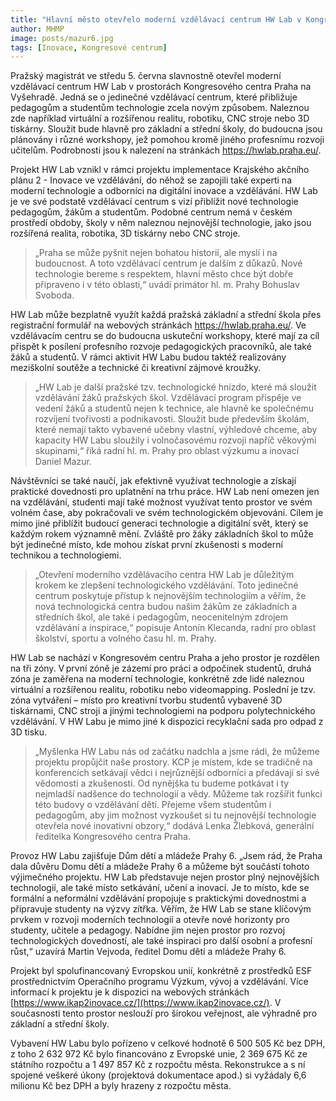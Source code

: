 ```yaml
---
title: "Hlavní město otevřelo moderní vzdělávací centrum HW Lab v Kongresovém centru Praha"
author: MHMP
image: posts/mazur6.jpg
tags: [Inovace, Kongresové centrum]
---
```

 
Pražský magistrát ve středu 5. června slavnostně otevřel moderní vzdělávací centrum HW Lab v prostorách Kongresového centra Praha na Vyšehradě. Jedná se o jedinečné vzdělávací centrum, které přibližuje pedagogům a studentům technologie zcela novým způsobem. Naleznou zde například virtuální a rozšířenou realitu, robotiku, CNC stroje nebo 3D tiskárny. Sloužit bude hlavně pro základní a střední školy, do budoucna jsou plánovány i různé workshopy, jež pomohou kromě jiného profesnímu rozvoji učitelům. Podrobnosti jsou k nalezení na stránkách https://hwlab.praha.eu/.  

Projekt HW Lab vznikl v rámci projektu implementace Krajského akčního plánu 2 - Inovace ve vzdělávání, do něhož se zapojili také experti na moderní technologie a odborníci na digitální inovace a vzdělávání. HW Lab je ve své podstatě vzdělávací centrum s vizí přiblížit nové technologie pedagogům, žákům a studentům. Podobné centrum nemá v českém prostředí obdoby, školy v něm naleznou nejnovější technologie, jako jsou rozšířená realita, robotika, 3D tiskárny nebo CNC stroje. 

> „Praha se může pyšnit nejen bohatou historií, ale myslí i na budoucnost. A toto vzdělávací centrum je dalším z důkazů. Nové technologie bereme s respektem, hlavní město chce být dobře připraveno i v této oblasti,“ uvádí primátor hl. m. Prahy Bohuslav Svoboda.

HW Lab může bezplatně využít každá pražská základní a střední škola přes registrační formulář na webových stránkách https://hwlab.praha.eu/. Ve vzdělávacím centru se do budoucna uskuteční workshopy, které mají za cíl přispět k posílení profesního rozvoje pedagogických pracovníků, ale také žáků a studentů. V rámci aktivit HW Labu budou taktéž realizovány meziškolní soutěže a technické či kreativní zájmové kroužky. 

> „HW Lab je další pražské tzv. technologické hnízdo, které má sloužit vzdělávání žáků pražských škol. Vzdělávací program přispěje ve vedení žáků a studentů nejen k technice, ale hlavně ke společnému rozvíjení tvořivosti a podnikavosti. Sloužit bude především školám, které nemají takto vybavené učebny vlastní, výhledově chceme, aby kapacity HW Labu sloužily i volnočasovému rozvoji napříč věkovými skupinami,“ říká radní hl. m. Prahy pro oblast výzkumu a inovací Daniel Mazur.

Návštěvníci se také naučí, jak efektivně využívat technologie a získají praktické dovednosti pro uplatnění na trhu práce. HW Lab není omezen jen na vzdělávání, studenti mají také možnost využívat tento prostor ve svém volném čase, aby pokračovali ve svém technologickém objevování. Cílem je mimo jiné přiblížit budoucí generaci technologie a digitální svět, který se každým rokem významně mění. Zvláště pro žáky základních škol to může být jedinečné místo, kde mohou získat první zkušenosti s moderní technikou a technologiemi.

> „Otevření moderního vzdělávacího centra HW Lab je důležitým krokem ke zlepšení technologického vzdělávání. Toto jedinečné centrum poskytuje přístup k nejnovějším technologiím a věřím, že nová technologická centra budou našim žákům ze základních a středních škol, ale také i pedagogům, neocenitelným zdrojem vzdělávání a inspirace,“ popisuje Antonín Klecanda, radní pro oblast školství, sportu a volného času hl. m. Prahy.

HW Lab se nachází v Kongresovém centru Praha a jeho prostor je rozdělen na tři zóny. V první zóně je zázemí pro práci a odpočinek studentů, druhá zóna je zaměřena na moderní technologie, konkrétně zde lidé naleznou virtuální a rozšířenou realitu, robotiku nebo videomapping. Poslední je tzv. zóna vytváření – místo pro kreativní tvorbu studentů vybavené 3D tiskárnami, CNC stroji a jinými technologiemi na podporu polytechnického vzdělávání. V HW Labu je mimo jiné k dispozici recyklační sada pro odpad z 3D tisku.

> „Myšlenka HW Labu nás od začátku nadchla a jsme rádi, že můžeme projektu propůjčit naše prostory. KCP je místem, kde se tradičně na konferencích setkávají vědci i nejrůznější odborníci a předávají si své vědomosti a zkušenosti. Od nynějška tu budeme potkávat i ty nejmladší nadšence do technologií a vědy. Můžeme tak rozšířit funkci této budovy o vzdělávání dětí. Přejeme všem studentům i pedagogům, aby jim možnost vyzkoušet si tu nejnovější technologie otevřela nové inovativní obzory,“ dodává Lenka Žlebková, generální ředitelka Kongresového centra Praha. 

Provoz HW Labu zajišťuje Dům dětí a mládeže Prahy 6. „Jsem rád, že Praha dala důvěru Domu dětí a mládeže Prahy 6 a můžeme být součástí tohoto výjimečného projektu. HW Lab představuje nejen prostor plný nejnovějších technologií, ale také místo setkávání, učení a inovací. Je to místo, kde se formální a neformální vzdělávání propojuje s praktickými dovednostmi a připravuje studenty na výzvy zítřka. Věřím, že HW Lab se stane klíčovým prvkem v rozvoji moderních technologií a otevře nové horizonty pro studenty, učitele a pedagogy. Nabídne jim nejen prostor pro rozvoj technologických dovedností, ale také inspiraci pro další osobní a profesní růst,“ uzavírá Martin Vejvoda, ředitel Domu dětí a mládeže Prahy 6. 

Projekt byl spolufinancovaný Evropskou unií, konkrétně z prostředků ESF prostřednictvím Operačního programu Výzkum, vývoj a vzdělávání. Více informací k projektu je k dispozici na webových stránkách [https://www.ikap2inovace.cz/](https://www.ikap2inovace.cz/). V současnosti tento prostor neslouží pro širokou veřejnost, ale výhradně pro základní a střední školy. 

Vybavení HW Labu bylo pořízeno v celkové hodnotě 6 500 505 Kč bez DPH, z toho 2 632 972 Kč bylo financováno z Evropské unie, 2 369 675 Kč ze státního rozpočtu a 1 497 857 Kč z rozpočtu města. Rekonstrukce a s ní spojené veškeré úkony (projektová dokumentace apod.) si vyžádaly 6,6 milionu Kč bez DPH a byly hrazeny z rozpočtu města.
